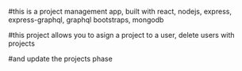 #this is a project management app, built with react, nodejs, express, express-graphql, graphql bootstraps, mongodb

#this project allows you to asign a project to a user, delete users with projects

#and update the projects phase

